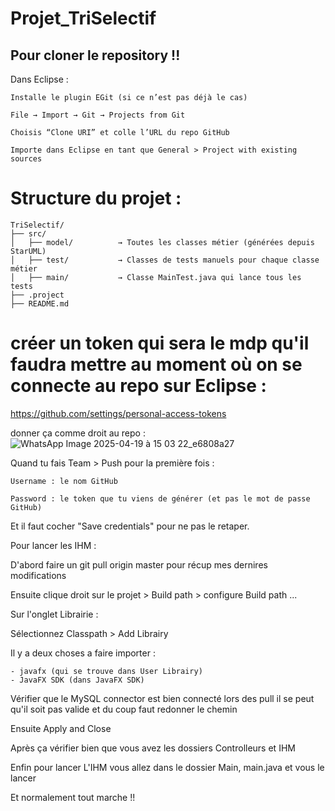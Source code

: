 # Projet_TriSelectif

## Pour cloner le repository !! 

Dans Eclipse :

    Installe le plugin EGit (si ce n’est pas déjà le cas)

    File → Import → Git → Projects from Git

    Choisis “Clone URI” et colle l’URL du repo GitHub

    Importe dans Eclipse en tant que General > Project with existing sources

# Structure du projet : 

```
TriSelectif/
├── src/
│   ├── model/          → Toutes les classes métier (générées depuis StarUML)
│   ├── test/           → Classes de tests manuels pour chaque classe métier
│   ├── main/           → Classe MainTest.java qui lance tous les tests
├── .project
├── README.md
```

# créer un token qui sera le mdp qu'il faudra mettre au moment où on se connecte au repo sur Eclipse :
https://github.com/settings/personal-access-tokens

donner ça comme droit au repo : 
![WhatsApp Image 2025-04-19 à 15 03 22_e6808a27](https://github.com/user-attachments/assets/a1eeecaf-b89c-4d7f-b093-e3e57374e8a9)


Quand tu fais Team > Push pour la première fois :

    Username : le nom GitHub

    Password : le token que tu viens de générer (et pas le mot de passe GitHub)

Et il faut cocher "Save credentials" pour ne pas le retaper.


Pour lancer les IHM : 

D'abord faire un git pull origin master pour récup mes dernires modifications

Ensuite clique droit sur le projet > Build path > configure Build path ...

Sur l'onglet Librairie : 

Sélectionnez Classpath > Add Librairy

Il y a deux choses a faire importer : 
	
	- javafx (qui se trouve dans User Librairy)
	- JavaFX SDK (dans JavaFX SDK) 

Vérifier que le MySQL connector est bien connecté lors des pull il se peut qu'il soit pas valide et du coup faut redonner le chemin

Ensuite Apply and Close

Après ça vérifier bien que vous avez les dossiers Controlleurs et IHM 

Enfin pour lancer L'IHM vous allez dans le dossier Main, main.java et vous le lancer 

Et normalement tout marche !!


